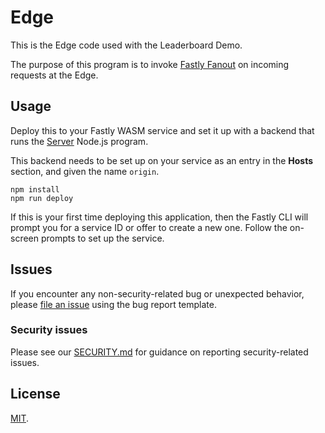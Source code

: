 # Edge

This is the Edge code used with the Leaderboard Demo.

The purpose of this program is to invoke [Fastly Fanout](https://docs.fastly.com/products/fanout) on
incoming requests at the Edge.

## Usage

Deploy this to your Fastly WASM service and set it up with a backend that runs the [Server](../server)
Node.js program.

This backend needs to be set up on your service as an entry in the **Hosts** section,
and given the name `origin`.

```
npm install
npm run deploy
```

If this is your first time deploying this application, then the Fastly CLI will prompt you for a service
ID or offer to create a new one. Follow the on-screen prompts to set up the service.

## Issues

If you encounter any non-security-related bug or unexpected behavior, please [file an issue][bug]
using the bug report template.

[bug]: https://github.com/fastly/fanout-leaderboard-demo/issues/new?labels=bug

### Security issues

Please see our [SECURITY.md](../SECURITY.md) for guidance on reporting security-related issues.

## License

[MIT](../LICENSE).
